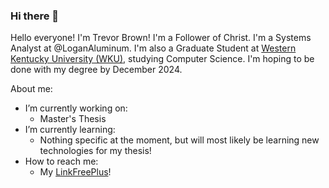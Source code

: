 ### Hi there 👋

Hello everyone! I'm Trevor Brown! I'm a Follower of Christ. I'm a Systems Analyst at @LoganAluminum. I'm also a Graduate Student at [Western Kentucky University (WKU)](https://wku.edu/), studying Computer Science. I'm hoping to be done with my degree by December 2024.

About me:
- I’m currently working on:
  - Master's Thesis
- I’m currently learning:
  - Nothing specific at the moment, but will most likely be learning new technologies for my thesis!
- How to reach me:
  - My [LinkFreePlus](http://trevord.me)!
